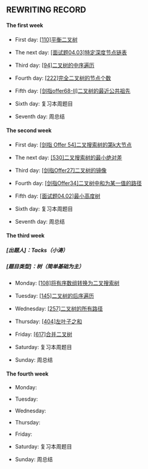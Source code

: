 ## REWRITING RECORD

#### The first week

* First day: [[110]平衡二叉树](https://leetcode-cn.com/problems/balanced-binary-tree/)

* The next day: [[面试题04.03]特定深度节点链表](https://leetcode-cn.com/problems/list-of-depth-lcci/)

* Third day: [[94]二叉树的中序遍历](https://leetcode-cn.com/problems/binary-tree-inorder-traversal/)

* Fourth day: [[222]完全二叉树的节点个数](https://leetcode-cn.com/problems/count-complete-tree-nodes/)

* Fifth day: [[剑指offer68-II]二叉树的最近公共祖先](https://leetcode-cn.com/problems/er-cha-shu-de-zui-jin-gong-gong-zu-xian-lcof/)

* Sixth day: 复习本周题目

* Seventh day: 周总结

#### The second week

* First day: [[剑指 Offer 54]二叉搜索树的第k大节点](https://leetcode-cn.com/problems/er-cha-sou-suo-shu-de-di-kda-jie-dian-lcof/)

* The next day: [[530]二叉搜索树的最小绝对差](https://leetcode-cn.com/problems/minimum-absolute-difference-in-bst/)

* Third day: [[剑指Offer27]二叉树的镜像](https://leetcode-cn.com/problems/er-cha-shu-de-jing-xiang-lcof/)

* Fourth day: [[剑指Offer34]二叉树中和为某一值的路径](https://leetcode-cn.com/problems/er-cha-shu-zhong-he-wei-mou-yi-zhi-de-lu-jing-lcof/) 

* Fifth day: [[面试题04.02]最小高度树](https://leetcode-cn.com/problems/minimum-height-tree-lcci/) 

* Sixth day: 复习本周题目

* Seventh day: 周总结

#### The third week

##### [出题人]：Tacks（小涛）
##### [题目类型]：树（简单基础为主）

* Monday: [[108]将有序数组转换为二叉搜索树](https://leetcode-cn.com/problems/convert-sorted-array-to-binary-search-tree/)

* Tuesday: [[145]二叉树的后序遍历](https://leetcode-cn.com/problems/binary-tree-postorder-traversal/) 

* Wednesday: [[257]二叉树的所有路径](https://leetcode-cn.com/problems/binary-tree-paths/)

* Thursday: [[404]左叶子之和](https://leetcode-cn.com/problems/sum-of-left-leaves/) 

* Friday: [[617]合并二叉树](https://leetcode-cn.com/problems/merge-two-binary-trees/) 

* Saturday: 复习本周题目

* Sunday: 周总结

#### The fourth week

* Monday: 

* Tuesday: 

* Wednesday: 

* Thursday: 

* Friday: 

* Saturday: 复习本周题目

* Sunday: 周总结

